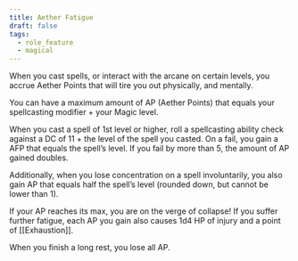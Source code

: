 ```yaml
---
title: Aether Fatigue
draft: false
tags:
  - role_feature
  - magical
---
```

When you cast spells, or interact with the arcane on certain levels, you accrue Aether Points that will tire you out physically, and mentally.

You can have a maximum amount of AP (Aether Points) that equals your spellcasting modifier + your Magic level.

When you cast a spell of 1st level or higher, roll a spellcasting ability check against a DC of 11 + the level of the spell you casted. On a fail, you gain a AFP that equals the spell’s level. If you fail by more than 5, the amount of AP gained doubles.

Additionally, when you lose concentration on a spell involuntarily, you also gain AP that equals half the spell’s level (rounded down, but cannot be lower than 1).

If your AP reaches its max, you are on the verge of collapse! If you suffer further fatigue, each AP you gain also causes 1d4 HP of injury and a point of [[Exhaustion]].

When you finish a long rest, you lose all AP.